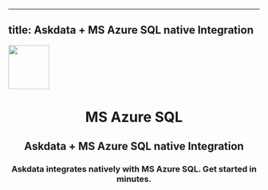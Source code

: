 
  ---
  title: Askdata + MS Azure SQL native Integration
  ---

<img class="dataset_icon mx-auto d-block mb-4" width="82" height="88" src="/media/integrations/icons/ms-azure-sql.png" alt="">
<h1 class="dataset_title" style="text-align: center;">MS Azure SQL</h1>
<h2 class="dataset_subtitle" style="text-align: center;">Askdata + MS Azure SQL native Integration</h2> 
<h3 class="dataset_description" style="text-align: center;">Askdata integrates natively with  MS Azure SQL. Get started in minutes.</h3> 

  